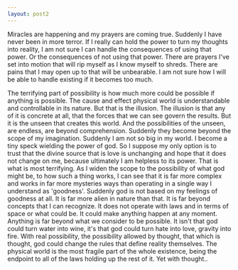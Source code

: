 ```yaml
---
layout: post2
---
```


Miracles are happening and my prayers are coming true. Suddenly I have never
been in more terror. If I really can hold the power to turn my thoughts into
reality, I am not sure I can handle the consequences of using that power.
Or the consequences of not using that power. There are prayers I've set into
motion that will rip myself as I know myself to shreds. There are pains that
I may open up to that will be unbearable. I am not sure how I will be able
to handle existing if it becomes too much.

The terrifying part of possibility is how much more could be possible if
anything is possible. The cause and effect physical world is understandable
and controllable in its nature. But that is the illusion. The illusion is that
any of it is concrete at all, that the forces that we can see govern the results.
But it is the unseen that creates this world. And the possibilities of the
unseen, are endless, are beyond comprehension. Suddenly they become beyond
the scope of my imagination. Suddenly I am not so big in my world. I become
a tiny speck wielding the power of god.
So I suppose my only option is to trust that the divine source that is love
is unchanging and hope that it does not change on me, because ultimately I am
helpless to its power.
That is what is most terrifying. As I widen the scope to the possibility of what
god might be, to how such a thing works, I can see that it is far more complex
and works in far more mysteries ways than operating in a single way I understand
as 'goodness'. Suddenly god is not based on my feelings of goodness at all.
It is far more alien in nature than that. It is far beyond concepts that I
can recognize. It does not operate with laws and in terms of space or what
could be. It could make anything happen at any moment. Anything is far beyond
what we consider to be possible. It isn't that god could turn water into wine,
it's that god could turn hate into love, gravity into fire. With real possibility,
the possibility allowed by thought, that which is thought, god could change the
rules that define reality themselves. The physical world is the most fragile part
of the whole existence, being the endpoint to all of the laws holding up the rest
of it. Yet with thought..
